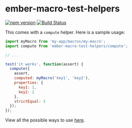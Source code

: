 # ember-macro-test-helpers

[![npm version](https://badge.fury.io/js/ember-macro-test-helpers.svg)](https://badge.fury.io/js/ember-macro-test-helpers)
[![Build Status](https://travis-ci.org/kellyselden/ember-macro-test-helpers.svg?branch=master)](https://travis-ci.org/kellyselden/ember-macro-test-helpers)

This comes with a `compute` helper. Here is a sample usage:

```js
import myMacro from 'my-app/macros/my-macro';
import compute from 'ember-macro-test-helpers/compute';

// ...

test('it works', function(assert) {
  compute({
    assert,
    computed: myMacro('key1', 'key2'),
    properties: {
      key1: 1,
      key2: 2
    },
    strictEqual: 3
  });
});
```

View all the possible ways to use [here](https://github.com/kellyselden/ember-macro-test-helpers/blob/master/tests/integration/compute-test.js).
